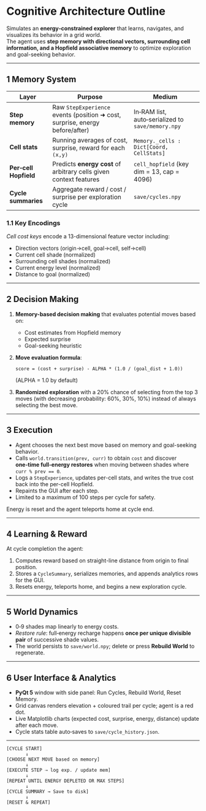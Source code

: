 # Cognitive Architecture Outline

Simulates an **energy‑constrained explorer** that learns, navigates, and visualizes its behavior in a grid world.  
The agent uses **step memory with directional vectors, surrounding cell information, and a Hopfield associative memory** to optimize exploration and goal-seeking behavior.

---

## 1  Memory System

| Layer | Purpose | Medium |
| --- | --- | --- |
| **Step memory** | Raw `StepExperience` events (position ➜ cost, surprise, energy before/after) | In‑RAM list, auto‑serialized to `save/memory.npy` |
| **Cell stats** | Running averages of cost, surprise, reward for each `(x,y)` | `Memory._cells : Dict[Coord, CellStats]` |
| **Per‑cell Hopfield** | Predicts **energy cost** of arbitrary cells given context features | `cell_hopfield` (key dim = 13, cap = 4096) |
| **Cycle summaries** | Aggregate reward / cost / surprise per exploration cycle | `save/cycles.npy` |

### 1.1 Key Encodings  
*Cell cost keys* encode a 13-dimensional feature vector including:
- Direction vectors (origin→cell, goal→cell, self→cell)
- Current cell shade (normalized)
- Surrounding cell shades (normalized)
- Current energy level (normalized)
- Distance to goal (normalized)

---

## 2  Decision Making

1. **Memory-based decision making** that evaluates potential moves based on:
   - Cost estimates from Hopfield memory
   - Expected surprise
   - Goal-seeking heuristic
   
2. **Move evaluation formula**:  
   ```
   score = (cost + surprise) - ALPHA * (1.0 / (goal_dist + 1.0))
   ```
   (ALPHA = 1.0 by default)

3. **Randomized exploration** with a 20% chance of selecting from the top 3 moves (with decreasing probability: 60%, 30%, 10%) instead of always selecting the best move.

---

## 3  Execution

* Agent chooses the next best move based on memory and goal-seeking behavior.
* Calls `world.transition(prev, curr)` to obtain `cost` and discover **one‑time full‑energy restores** when moving between shades where `curr % prev == 0`.
* Logs a `StepExperience`, updates per-cell stats, and writes the true cost back into the per-cell Hopfield.
* Repaints the GUI after each step.
* Limited to a maximum of 100 steps per cycle for safety.

Energy is reset and the agent teleports home at cycle end.

---

## 4  Learning & Reward

At cycle completion the agent:

1. Computes reward based on straight-line distance from origin to final position.
2. Stores a `CycleSummary`, serializes memories, and appends analytics rows for the GUI.
3. Resets energy, teleports home, and begins a new exploration cycle.

---

## 5  World Dynamics

* 0‑9 shades map linearly to energy costs.
* *Restore rule*: full‑energy recharge happens **once per unique divisible pair** of successive shade values.
* The world persists to `save/world.npy`; delete or press **Rebuild World** to regenerate.

---

## 6  User Interface & Analytics

* **PyQt 5** window with side panel: Run Cycles, Rebuild World, Reset Memory.
* Grid canvas renders elevation + coloured trail per cycle; agent is a red dot.
* Live Matplotlib charts (expected cost, surprise, energy, distance) update after each move.
* Cycle stats table auto‑saves to `save/cycle_history.json`.

---

```
[CYCLE START]
       ↓
[CHOOSE NEXT MOVE based on memory]
       ↓
[EXECUTE STEP ⇢ log exp. / update mem]
       ↓
[REPEAT UNTIL ENERGY DEPLETED OR MAX STEPS]
       ↓
[CYCLE SUMMARY → Save to disk]
       ↓
[RESET & REPEAT]
```
